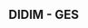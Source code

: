 <!DOCTYPE html>
<html>
<head>
  <meta charset="UTF-8">
  <title>MELDEN GES NL DATA LOGGER </title>
</head>
<body>
  <h2>DIDIM - GES</h2>
</body>
</html>
